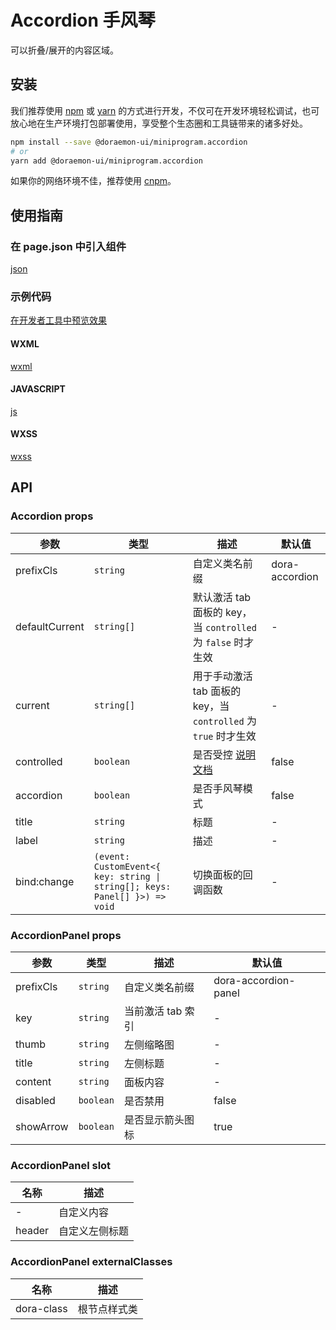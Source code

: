 # Accordion 手风琴

可以折叠/展开的内容区域。

## 安装

我们推荐使用 [npm](https://www.npmjs.com) 或 [yarn](https://yarnpkg.com) 的方式进行开发，不仅可在开发环境轻松调试，也可放心地在生产环境打包部署使用，享受整个生态圈和工具链带来的诸多好处。

```bash
npm install --save @doraemon-ui/miniprogram.accordion
# or
yarn add @doraemon-ui/miniprogram.accordion
```

如果你的网络环境不佳，推荐使用 [cnpm](https://cnpmjs.org)。

## 使用指南

### 在 page.json 中引入组件

[json](./playground/pages/index/index.json ':include :type=code')

### 示例代码

[在开发者工具中预览效果](https://developers.weixin.qq.com/s/O5Vlo7mN7NQB)

<!-- tabs:start -->

#### **WXML**

[wxml](./playground/pages/index/index.wxml ':include :type=code')

#### **JAVASCRIPT**

[js](./playground/pages/index/index.js ':include :type=code')

#### **WXSS**

[wxss](./playground/pages/index/index.wxss ':include :type=code')

<!-- tabs:end -->

## API

### Accordion props

| 参数 | 类型 | 描述 | 默认值 |
| --- | --- | --- | --- |
| prefixCls | `string` | 自定义类名前缀 | dora-accordion |
| defaultCurrent | `string[]` | 默认激活 tab 面板的 key，当 `controlled` 为 `false` 时才生效 | - |
| current | `string[]` | 用于手动激活 tab 面板的 key，当 `controlled` 为 `true` 时才生效 | - |
| controlled | `boolean` | 是否受控 [说明文档](controlled.md) | false |
| accordion | `boolean` | 是否手风琴模式 | false |
| title | `string` | 标题 | - |
| label | `string` | 描述 | - |
| bind:change | `(event: CustomEvent<{ key: string \| string[]; keys: Panel[] }>) => void` | 切换面板的回调函数 | - |

### AccordionPanel props

| 参数 | 类型 | 描述 | 默认值 |
| --- | --- | --- | --- |
| prefixCls | `string` | 自定义类名前缀 | dora-accordion-panel |
| key | `string` | 当前激活 tab 索引 | - |
| thumb | `string` | 左侧缩略图 | - |
| title | `string` | 左侧标题 | - |
| content | `string` | 面板内容 | - |
| disabled | `boolean` | 是否禁用 | false |
| showArrow | `boolean` | 是否显示箭头图标 | true |

### AccordionPanel slot

| 名称 | 描述 |
| --- | --- |
| - | 自定义内容 |
| header | 自定义左侧标题 |

### AccordionPanel externalClasses

| 名称 | 描述 |
| --- | --- |
| dora-class | 根节点样式类 |
